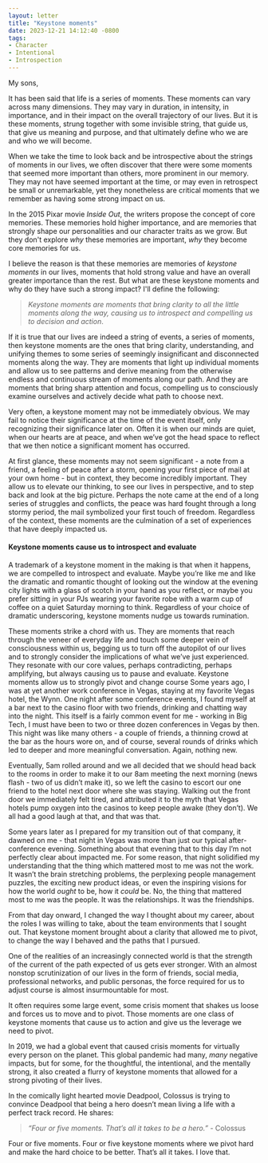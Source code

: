 ```yaml
---
layout: letter
title: "Keystone moments"
date: 2023-12-21 14:12:40 -0800
tags:
- Character
- Intentional
- Introspection
---
```

My sons,

It has been said that life is a series of moments. These moments can vary across many dimensions. They may vary in duration, in intensity, in importance, and in their impact on the overall trajectory of our lives. But it is these moments, strung together with some invisible string, that guide us, that give us meaning and purpose, and that ultimately define who we are and who we will become.

When we take the time to look back and be introspective about the strings of moments in our lives, we often discover that there were some moments that seemed more important than others, more prominent in our memory. They may not have seemed important at the time, or may even in retrospect be small or unremarkable, yet they nonetheless are critical moments that we remember as having some strong impact on us.

In the 2015 Pixar movie *Inside Out*, the writers propose the concept of core memories. These memories hold higher importance, and are memories that strongly shape our personalities and our character traits as we grow. But they don't explore *why* these memories are important, *why* they become core memories for us.

I believe the reason is that these memories are memories of *keystone moments* in our lives, moments that hold strong value and have an overall greater importance than the rest. But what are these keystone moments and why do they have such a strong impact? I'll define the following:

> *Keystone moments are moments that bring clarity to all the little moments along the way, causing us to introspect and compelling us to decision and action*.

If it is true that our lives are indeed a string of events, a series of moments, then keystone moments are the ones that bring clarity, understanding, and unifying themes to some series of seemingly insignificant and disconnected moments along the way. They are moments that light up individual moments and allow us to see patterns and derive meaning from the otherwise endless and continuous stream of moments along our path. And they are moments that bring sharp attention and focus, compelling us to consciously examine ourselves and actively decide what path to choose next.

Very often, a keystone moment may not be immediately obvious. We may fail to notice their significance at the time of the event itself, only recognizing their significance later on. Often it is when our minds are quiet, when our hearts are at peace, and when we’ve got the head space to reflect that we then notice a significant moment has occurred.

At first glance, these moments may not seem significant - a note from a friend, a feeling of peace after a storm, opening your first piece of mail at your own home - but in context, they become incredibly important. They allow us to elevate our thinking, to see our lives in perspective, and to step back and look at the big picture. Perhaps the note came at the end of a long series of struggles and conflicts, the peace was hard fought through a long stormy period, the mail symbolized your first touch of freedom. Regardless of the context, these moments are the culmination of a set of experiences that have deeply impacted us.

#### Keystone moments cause us to introspect and evaluate
A trademark of a keystone moment in the making is that when it happens, we are compelled to introspect and evaluate. Maybe you’re like me and like the dramatic and romantic thought of looking out the window at the evening city lights with a glass of scotch in your hand as you reflect, or maybe you prefer sitting in your PJs wearing your favorite robe with a warm cup of coffee on a quiet Saturday morning to think. Regardless of your choice of dramatic underscoring, keystone moments nudge us towards rumination.

These moments strike a chord with us. They are moments that reach through the veneer of everyday life and touch some deeper vein of consciousness within us, begging us to turn off the autopilot of our lives and to strongly consider the implications of what we’ve just experienced. They resonate with our core values, perhaps contradicting, perhaps amplifying, but always causing us to pause and evaluate.
Keystone moments allow us to strongly pivot and change course
Some years ago, I was at yet another work conference in Vegas, staying at my favorite Vegas hotel, the Wynn. One night after some conference events, I found myself at a bar next to the casino floor with two friends, drinking and chatting way into the night. This itself is a fairly common event for me - working in Big Tech, I must have been to two or three dozen conferences in Vegas by then. This night was like many others - a couple of friends, a thinning crowd at the bar as the hours wore on, and of course, several rounds of drinks which led to deeper and more meaningful conversation. Again, nothing new.

Eventually, 5am rolled around and we all decided that we should head back to the rooms in order to make it to our 8am meeting the next morning (news flash - two of us didn’t make it), so we left the casino to escort our one friend to the hotel next door where she was staying. Walking out the front door we immediately felt tired, and attributed it to the myth that Vegas hotels pump oxygen into the casinos to keep people awake (they don’t). We all had a good laugh at that, and that was that.

Some years later as I prepared for my transition out of that company, it dawned on me - that night in Vegas was more than just our typical after-conference evening. Something about that evening that to this day I’m not perfectly clear about impacted me. For some reason, that night solidified my understanding that the thing which mattered most to me was not the work. It wasn’t the brain stretching problems, the perplexing people management puzzles, the exciting new product ideas, or even the inspiring visions for how the world *ought* to be, how it *could* be. No, the thing that mattered most to me was the people. It was the relationships. It was the friendships.

From that day onward, I changed the way I thought about my career, about the roles I was willing to take, about the team environments that I sought out. That keystone moment brought about a clarity that allowed me to pivot, to change the way I behaved and the paths that I pursued.

One of the realities of an increasingly connected world is that the strength of the current of the path expected of us gets ever stronger. With an almost nonstop scrutinization of our lives in the form of friends, social media, professional networks, and public personas, the force required for us to adjust course is almost insurmountable for most.  

It often requires some large event, some crisis moment that shakes us loose and forces us to move and to pivot. Those moments are one class of keystone moments that cause us to action and give us the leverage we need to pivot.

In 2019, we had a global event that caused crisis moments for virtually every person on the planet. This global pandemic had many, *many* negative impacts, but for some, for the thoughtful, the intentional, and the mentally strong, it also created a flurry of keystone moments that allowed for a strong pivoting of their lives.

In the comically light hearted movie Deadpool, Colossus is trying to convince Deadpool that being a hero doesn’t mean living a life with a perfect track record. He shares:

> *“Four or five moments. That’s all it takes to be a hero.”* - Colossus

Four or five moments. Four or five keystone moments where we pivot hard and make the hard choice to be better. That’s all it takes. I love that.
